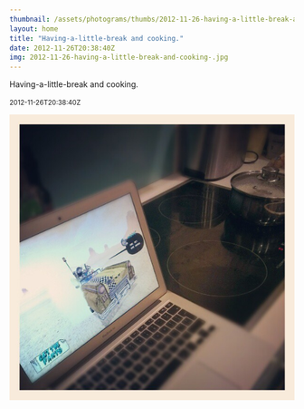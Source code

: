 ```yaml
---
thumbnail: /assets/photograms/thumbs/2012-11-26-having-a-little-break-and-cooking-.jpg
layout: home
title: "Having-a-little-break and cooking."
date: 2012-11-26T20:38:40Z
img: 2012-11-26-having-a-little-break-and-cooking-.jpg
---
```


Having-a-little-break and cooking.

<small>2012-11-26T20:38:40Z</small>

![Having-a-little-break and cooking.](2012-11-26-having-a-little-break-and-cooking-.jpg)

